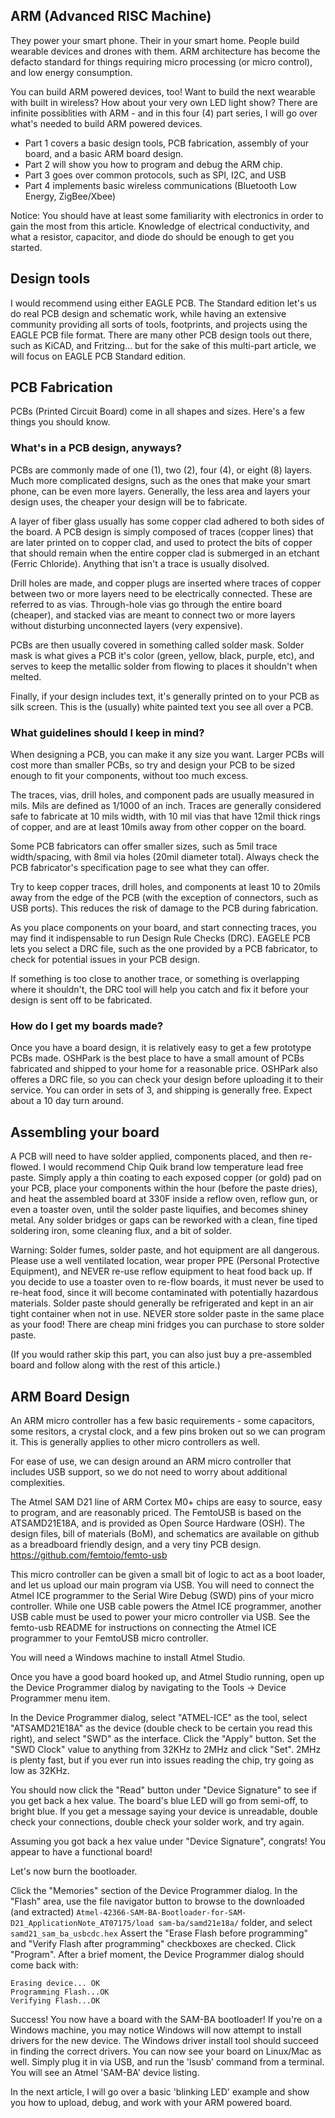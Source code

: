 ## ARM (Advanced RISC Machine)
They power your smart phone. Their in your smart home. People build wearable devices and drones with them. ARM architecture has become the defacto standard for things requiring micro processing (or micro control), and low energy consumption.

You can build ARM powered devices, too! Want to build the next wearable with built in wireless? How about your very own LED light show? There are infinite possiblities with ARM - and in this four (4) part series, I will go over what's needed to build ARM powered devices.


 - Part 1 covers a basic design tools, PCB fabrication, assembly of your board, and a basic ARM board design.
 - Part 2 will show you how to program and debug the ARM chip.
 - Part 3 goes over common protocols, such as SPI, I2C, and USB
 - Part 4 implements basic wireless communications (Bluetooth Low Energy, ZigBee/Xbee)

Notice: You should have at least some familiarity with electronics in order to gain the most from this article. Knowledge of electrical conductivity, and what a resistor, capacitor, and diode do should be enough to get you started.

## Design tools
I would recommend using either EAGLE PCB. The Standard edition let's us do real PCB design and schematic work, while having an extensive community providing all sorts of tools, footprints, and projects using the EAGLE PCB file format. There are many other PCB design tools out there, such as KiCAD, and Fritzing... but for the sake of this multi-part article, we will focus on EAGLE PCB Standard edition.


## PCB Fabrication
PCBs (Printed Circuit Board) come in all shapes and sizes. Here's a few things you should know.

### What's in a PCB design, anyways?
PCBs are commonly made of one (1), two (2), four (4), or eight (8) layers. Much more complicated designs, such as the ones that make your smart phone, can be even more layers. Generally, the less area and layers your design uses, the cheaper your design will be to fabricate.

A layer of fiber glass usually has some copper clad adhered to both sides of the board. A PCB design is simply composed of traces (copper lines) that are later printed on to copper clad, and used to protect the bits of copper that should remain when the entire copper clad is submerged in an etchant (Ferric Chloride). Anything that isn't a trace is usually disolved.

Drill holes are made, and copper plugs are inserted where traces of copper between two or more layers need to be electrically connected. These are referred to as vias. Through-hole vias go through the entire board (cheaper), and stacked vias are meant to connect two or more layers without disturbing unconnected layers (very expensive).

PCBs are then usually covered in something called solder mask. Solder mask is what gives a PCB it's color (green, yellow, black, purple, etc), and serves to keep the metallic solder from flowing to places it shouldn't when melted.

Finally, if your design includes text, it's generally printed on to your PCB as silk screen. This is the (usually) white painted text you see all over a PCB.

### What guidelines should I keep in mind?
When designing a PCB, you can make it any size you want. Larger PCBs will cost more than smaller PCBs, so try and design your PCB to be sized enough to fit your components, without too much excess. 

The traces, vias, drill holes, and component pads are usually measured in mils. Mils are defined as 1/1000 of an inch. Traces are generally considered safe to fabricate at 10 mils width, with 10 mil vias that have 12mil thick rings of copper, and are at least 10mils away from other copper on the board.

Some PCB fabricators can offer smaller sizes, such as 5mil trace width/spacing, with 8mil via holes (20mil diameter total). Always check the PCB fabricator's specification page to see what they can offer.

Try to keep copper traces, drill holes, and components at least 10 to 20mils away from the edge of the PCB (with the exception of connectors, such as USB ports). This reduces the risk of damage to the PCB during fabrication.

As you place components on your board, and start connecting traces, you may find it indispensable to run Design Rule Checks (DRC). EAGELE PCB lets you select a DRC file, such as the one provided by a PCB fabricator, to check for potential issues in your PCB design.

If something is too close to another trace, or something is overlapping where it shouldn't, the DRC tool will help you catch and fix it before your design is sent off to be fabricated.

### How do I get my boards made?

Once you have a board design, it is relatively easy to get a few prototype PCBs made. OSHPark is the best place to have a small amount of PCBs fabricated and shipped to your home for a reasonable price. OSHPark also offeres a DRC file, so you can check your design before uploading it to their service. You can order in sets of 3, and shipping is generally free. Expect about a 10 day turn around.

## Assembling your board
A PCB will need to have solder applied, components placed, and then re-flowed. I would recommend Chip Quik brand low temperature lead free paste. Simply apply a thin coating to each exposed copper (or gold) pad on your PCB, place your components within the hour (before the paste dries), and heat the assembled board at 330F inside a reflow oven, reflow gun, or even a toaster oven, until the solder paste liquifies, and becomes shiney metal. Any solder bridges or gaps can be reworked with a clean, fine tiped soldering iron, some cleaning flux, and a bit of solder. 

Warning: Solder fumes, solder paste, and hot equipment are all dangerous. Please use a well ventilated location, wear proper PPE (Personal Protective Equipment), and NEVER re-use reflow equipment to heat food back up. If you decide to use a toaster oven to re-flow boards, it must never be used to re-heat food, since it will become contaminated with potentially hazardous materials. Solder paste should generally be refrigerated and kept in an air tight container when not in use. NEVER store solder paste in the same place as your food! There are cheap mini fridges you can purchase to store solder paste.

(If you would rather skip this part, you can also just buy a pre-assembled board and follow along with the rest of this article.)

## ARM Board Design
An ARM micro controller has a few basic requirements - some capacitors, some resitors, a crystal clock, and a few pins broken out so we can program it. This is generally applies to other micro controllers as well.

For ease of use, we can design around an ARM micro controller that includes USB support, so we do not need to worry about additional complexities.

The Atmel SAM D21 line of ARM Cortex M0+ chips are easy to source, easy to program, and are reasonably priced. The FemtoUSB is based on the ATSAMD21E18A, and is provided as Open Source Hardware (OSH). The design files, bill of materials (BoM), and schematics are available on github as a breadboard friendly design, and a very tiny PCB design. https://github.com/femtoio/femto-usb

This micro controller can be given a small bit of logic to act as a boot loader, and let us upload our main program via USB. You will need to connect the Atmel ICE programmer to the Serial Wire Debug (SWD) pins of your micro controller. While one USB cable powers the Atmel ICE programmer, another USB cable must be used to power your micro controller via USB. See the femto-usb README for instructions on connecting the Atmel ICE programmer to your FemtoUSB micro controller.

You will need a Windows machine to install Atmel Studio.

Once you have a good board hooked up, and Atmel Studio running, open up the Device Programmer dialog by navigating to the Tools -> Device Programmer menu item.

In the Device Programmer dialog, select "ATMEL-ICE" as the tool, select "ATSAMD21E18A" as the device (double check to be certain you read this right), and select "SWD" as the interface. Click the "Apply" button. Set the "SWD Clock" value to anything from 32KHz to 2MHz and click "Set". 2MHz is plenty fast, but if you ever run into issues reading the chip, try going as low as 32KHz.

You should now click the "Read" button under "Device Signature" to see if you get back a hex value. The board's blue LED will go from semi-off, to bright blue. If you get a message saying your device is unreadable, double check your connections, double check your solder work, and try again.

Assuming you got back a hex value under "Device Signature", congrats! You appear to have a functional board!

Let's now burn the bootloader.

Click the "Memories" section of the Device Programmer dialog. In the "Flash" area, use the file navigator button to browse to the downloaded (and extracted) `Atmel-42366-SAM-BA-Bootloader-for-SAM-D21_ApplicationNote_AT07175/load sam-ba/samd21e18a/` folder, and select `samd21_sam_ba_usbcdc.hex` Assert the "Erase Flash before programming" and "Verify Flash after programming" checkboxes are checked. Click "Program". After a brief moment, the Device Programmer dialog should come back with:

```
Erasing device... OK
Programming Flash...OK
Verifying Flash...OK
```

Success! You now have a board with the SAM-BA bootloader! If you're on a Windows machine, you may notice Windows will now attempt to install drivers for the new device. The Windows driver install tool should succeed in finding the correct drivers. You can now see your board on Linux/Mac as well. Simply plug it in via USB, and run the 'lsusb' command from a terminal. You will see an Atmel 'SAM-BA' device listing.

In the next article, I will go over a basic 'blinking LED' example and show you how to upload, debug, and work with your ARM powered board.





